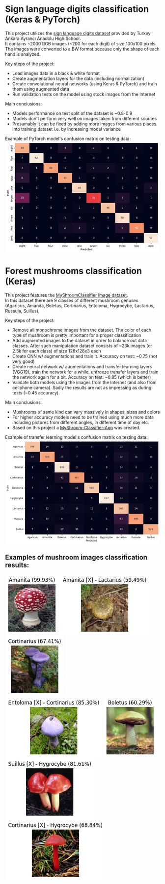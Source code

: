 # Sign language digits classification (Keras & PyTorch)
This project utilizes the [sign language digits dataset](https://github.com/ardamavi/Sign-Language-Digits-Dataset) provided by Turkey Ankara Ayrancı Anadolu High School.\
It contains ~2000 RGB images (~200 for each digit) of size 100x100 pixels.\
The images were converted to a BW format because only the shape of each hand is analyzed.

Key steps of the project:
* Load images data in a black & white format
* Create augmentation layers for the data (including normalization)
* Create convolutional neural networks (using Keras & PyTorch) and train them using augmented data
* Run validation tests on the model using stock images from the Internet

Main conclusions:
* Models performance on test split of the dataset is ~0.8-0.9
* Models don't perform very well on images taken from different sources
* Presumably it can be fixed by adding more images from various places into training dataset i.e. by increasing model variance

Example of PyTorch model's confusion matrix on testing data:
![pytorch_model_perf](pytorch_model_perf.png)

# Forest mushrooms classification (Keras)
This project features the [MyShroomClassifier image dataset](https://universe.roboflow.com/myshroom-dataset-preprocessing/myshroomclassifier/dataset/1).\
In this dataset there are 9 classes of different mushroom genuses (Agaricus, Amanita, Boletus, Cortinarius, Entoloma, Hygrocybe, Lactarius, Russula, Suillus).

Key steps of the project:
* Remove all monochrome images from the dataset. The color of each type of mushroom is pretty important for a proper classification
* Add augmented images to the dataset in order to balance out data classes. After such manipulation dataset consists of ~23k images (or 2.5k for each class) of size 128x128x3 each
* Create CNN w/ augmentations and train it. Accuracy on test: ~0.75 (not very good)
* Create neural network w/ augmentations and transfer learning layers (VGG19), train the network for a while, unfreeze transfer layers and train the network again for a bit. Accuracy on test: ~0.85 (which is better)
* Validate both models using the images from the Internet (and also from cellphone camera). Sadly the results are not as impressing as during tests (~0.45 accuracy).

Main conclusions:
* Mushrooms of same kind can vary massively in shapes, sizes and colors
* For higher accuracy models need to be trained using much more data including pictures from different angles, in different time of day etc.
* Based on this project a [MyShroom-Classifier-App](https://github.com/Backgammonian/MyShroom-Classifier-App) was created.

Example of transfer learning model's confusion matrix on testing data:
![mushroom_perf](mushroom_perf.png)

## Examples of mushroom images classification results:
![mushroom_1](mushroom_1.png)
![mushroom_2](mushroom_2.png)
![mushroom_3](mushroom_3.png)
![mushroom_4](mushroom_4.png)
![mushroom_5](mushroom_5.png)
![mushroom_6](mushroom_6.png)
![mushroom_7](mushroom_7.png)
